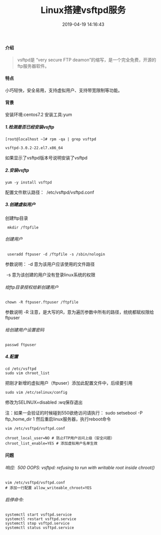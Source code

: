 ﻿---
title: Linux搭建vsftpd服务
date: 2019-04-19 14:16:43
tags: Linux
---

#### 介绍

>vsftpd是 “very secure FTP deamon”的缩写，是一个完全免费，开源的ftp服务器软件。

#### 特点

小巧轻快，安全易用，支持虚拟用户、支持带宽限制等功能。

#### 背景

安装环境:centos7.2
安装工具:yum

##### 1.检测是否已经安装vsftp

```
[root@localhost ~]# rpm -qa | grep vsftpd

vsftpd-3.0.2-22.el7.x86_64
```

如果显示了vsftpd版本号说明安装了vsftpd

##### 2.安装vsftp

```
yum -y install vsftpd
```
配置文件默认路径：
 /etc/vsftpd/vsftpd.conf
 
 ##### 3.创建虚拟用户
 创建ftp目录
```
 mkdir /ftpfile
```
 ###### 创建用户
```
 useradd ftpuser -d /ftpfile -s /sbin/nologin
```
参数说明：
-d 意为该用户应该使用的文件路径  

 -s 意为该创建的用户没有登录linux系统的权限
 
 ###### 给ftp目录授权给新创建用户
 
```
chown -R ftpuser.ftpuser /ftpfile  
```
 

参数说明 -R 注意，是大写的R，意为遍历参数中所有的路径，统统都赋权限给ftpuser

 ###### 给创建用户设置密码
```
passwd ftpuser
```


##### 4.配置
```
cd /etc/vsftpd
sudo vim chroot_list
```
把刚才新增的虚拟用户（ftpuser）添加此配置文件中，后续要引用

```
sudo vim /etc/selinux/config
```
修改为SELINUX=disabled
:wq保存退出

注：如果一会验证的时候碰到550欲绝访问请执行：
sudo setsebool -P ftp_home_dir 1
然后重启linux服务器，执行reboot命令

```
vim /etc/vsftpd/vsftpd.conf  
```

```
chroot_local_user=NO # 防止FTP用户访问上级（安全问题）
chroot_list_enable=YES # 添加虚拟用户名单生效
```

#### 问题
###### 响应:  500 OOPS: vsftpd: refusing to run with writable root inside chroot()

```
vim /etc/vsftpd/vsftpd.conf
# 添加一行配置 allow_writeable_chroot=YES
```

###### 启停命令:
```
systemctl start vsftpd.service
systemctl restart vsftpd.service
systemctl stop vsftpd.service
systemctl status vsftpd.service
```

